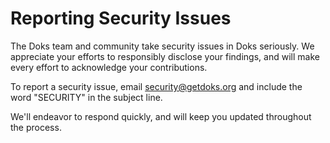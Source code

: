 # Reporting Security Issues

The Doks team and community take security issues in Doks seriously. We appreciate your efforts to responsibly disclose your findings, and will make every effort to acknowledge your contributions.

To report a security issue, email [security@getdoks.org](mailto:security@getdoks.org) and include the word "SECURITY" in the subject line.

We'll endeavor to respond quickly, and will keep you updated throughout the process.
